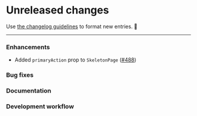 # Unreleased changes

Use [the changelog guidelines](https://git.io/polaris-changelog-guidelines) to format new entries. 💜

---

### Enhancements

- Added `primaryAction` prop to `SkeletonPage` ([#488](https://github.com/Shopify/polaris-react/pull/488))

### Bug fixes

### Documentation

### Development workflow
